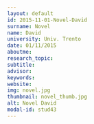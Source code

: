 ```yaml
---
layout: default 
id: 2015-11-01-Novel-David
surname: Novel
name: David
university: Univ. Trento
date: 01/11/2015
aboutme: 
research_topic: 
subtitle: 
advisor: 
keywords: 
website: 
img: novel.jpg
thumbnail: novel_thumb.jpg
alt: Novel David
modal-id: stud43
---
```

